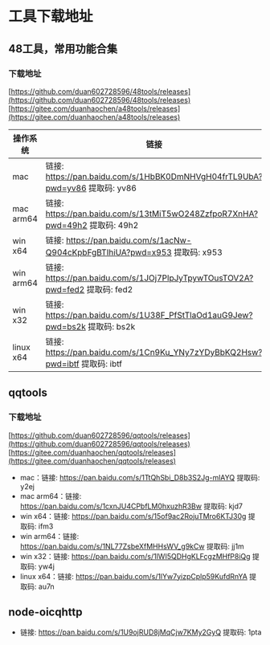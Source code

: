 # 工具下载地址

## 48工具，常用功能合集

### 下载地址
[https://github.com/duan602728596/48tools/releases](https://github.com/duan602728596/48tools/releases)   
[https://gitee.com/duanhaochen/a48tools/releases](https://gitee.com/duanhaochen/a48tools/releases)

| 操作系统 | 链接 |
| --- | --- |
| mac       | 链接: https://pan.baidu.com/s/1HbBK0DmNHVgH04frTL9UbA?pwd=yv86 提取码: yv86 |
| mac arm64 | 链接: https://pan.baidu.com/s/13tMiT5wO248ZzfpoR7XnHA?pwd=49h2 提取码: 49h2 |
| win x64   | 链接: https://pan.baidu.com/s/1acNw-Q904cKpbFgBTIhiUA?pwd=x953 提取码: x953 |
| win arm64 | 链接: https://pan.baidu.com/s/1JOj7PlpJyTpywTOusTOV2A?pwd=fed2 提取码: fed2 |
| win x32   | 链接: https://pan.baidu.com/s/1U38F_PfStTlaOd1auG9Jew?pwd=bs2k 提取码: bs2k |
| linux x64 | 链接: https://pan.baidu.com/s/1Cn9Ku_YNy7zYDyBbKQ2Hsw?pwd=ibtf 提取码: ibtf |

## qqtools

### 下载地址
[https://github.com/duan602728596/qqtools/releases](https://github.com/duan602728596/qqtools/releases)   
[https://gitee.com/duanhaochen/qqtools/releases](https://gitee.com/duanhaochen/qqtools/releases)
* mac：链接: https://pan.baidu.com/s/1TtQhSbi_D8b3S2Jg-mlAYQ 提取码: y2ej
* mac arm64：链接: https://pan.baidu.com/s/1cxnJU4CPbfLM0hxuzhR3Bw 提取码: kjd7
* win x64：链接: https://pan.baidu.com/s/15of9ac2RojuTMro6KTJ30g 提取码: ifm3
* win arm64：链接: https://pan.baidu.com/s/1NL77ZsbeXfMHHsWV_g9kCw 提取码: jj1m
* win x32：链接: https://pan.baidu.com/s/1lWI5QDHgKLFcgzMHfP8iQg 提取码: yw4j
* linux x64：链接: https://pan.baidu.com/s/1lYw7yizpCplp59KufdRnYA 提取码: au7n

## node-oicqhttp

* 链接: https://pan.baidu.com/s/1U9ojRUD8jMqCjw7KMy2GyQ 提取码: 1pta
